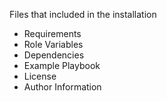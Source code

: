 Files that included in the installation

- Requirements
- Role Variables
- Dependencies
- Example Playbook
- License
- Author Information
